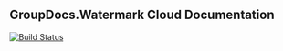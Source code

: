 ## GroupDocs.Watermark Cloud Documentation

[![Build Status](https://travis-ci.com/groupdocs-watermark-cloud/docs.svg?branch=master)](https://travis-ci.com/groupdocs-watermark-cloud/docs)
